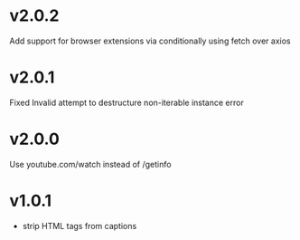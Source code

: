 # v2.0.2

Add support for browser extensions via conditionally using fetch over axios

# v2.0.1

Fixed Invalid attempt to destructure non-iterable instance error

# v2.0.0

Use youtube.com/watch instead of /getinfo

# v1.0.1

* strip HTML tags from captions

